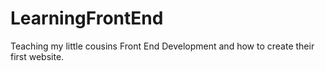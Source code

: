 # LearningFrontEnd
Teaching my little cousins Front End Development and how to create their first website.
